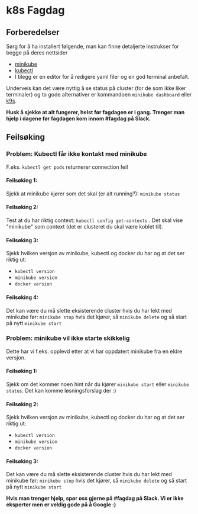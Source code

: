 # k8s Fagdag

## Forberedelser
Sørg for å ha installert følgende, man kan finne detaljerte instrukser for begge på deres nettsider
* [minikube](https://minikube.sigs.k8s.io/docs/start/)
* [kubectl](https://kubernetes.io/docs/tasks/tools/install-kubectl/)
* I tilegg er en editor for å redigere yaml filer og en god terminal anbefalt.

Underveis kan det være nyttig å se status på cluster (for de som ikke liker terminaler) og to gode alternativer er 
kommandoen `minikube dashboard` eller [k9s](https://github.com/derailed/k9s).


**Husk å sjekke at alt fungerer, helst før fagdagen er i gang. Trenger man hjelp i dagene før fagdagen kom innom #fagdag på Slack.**

## Feilsøking
### Problem: Kubectl får ikke kontakt med minikube
F.eks. `kubectl get pods` returnerer connection feil
#### Feilsøking 1:
Sjekk at minikube kjører som det skal (er alt running?): `minikube status`

#### Feilsøking 2:
Test at du har riktig context: `kubectl config get-contexts` . Det skal vise "minikube" som context (det er clusteret du skal være koblet til).

#### Feilsøking 3:
Sjekk hvilken versjon av minikube, kubectl og docker du har og at det ser riktig ut:
- `kubectl version`
- `minikube version`
- `docker version`

#### Feilsøking 4: 
Det kan være du må slette eksisterende cluster hvis du har lekt med minikube før: 
`minikube stop` hvis det kjører, så `minikube delete` og så start på nytt `minikube start`

### Problem: minikube vil ikke starte skikkelig
Dette har vi f.eks. opplevd etter at vi har oppdatert minikube fra en eldre versjon.

#### Feilsøking 1:
Sjekk om det kommer noen hint når du kjører `minikube start` eller `minikube status`.
Det kan komme løsningsforslag der :) 

#### Feilsøking 2:
Sjekk hvilken versjon av minikube, kubectl og docker du har og at det ser riktig ut:
- `kubectl version`
- `minikube version`
- `docker version`

#### Feilsøking 3:
Det kan være du må slette eksisterende cluster hvis du har lekt med minikube før:
`minikube stop` hvis det kjører, så `minikube delete` og så start på nytt `minikube start`

**Hvis man trenger hjelp, spør oss gjerne på #fagdag på Slack. Vi er ikke eksperter men er veldig gode på å Google :)**
